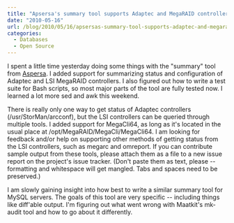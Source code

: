 ```yaml
---
title: "Apsersa's summary tool supports Adaptec and MegaRAID controllers"
date: "2010-05-16"
url: /blog/2010/05/16/apsersas-summary-tool-supports-adaptec-and-megaraid-controllers/
categories:
  - Databases
  - Open Source
---
```

I spent a little time yesterday doing some things with the "summary" tool from [Aspersa][1]. I added support for summarizing status and configuration of Adaptec and LSI MegaRAID controllers. I also figured out how to write a test suite for Bash scripts, so most major parts of the tool are fully tested now. I learned a lot more sed and awk this weekend.

There is really only one way to get status of Adaptec controllers (/usr/StorMan/arcconf), but the LSI controllers can be queried through multiple tools. I added support for MegaCli64, as long as it's located in the usual place at /opt/MegaRAID/MegaCli/MegaCli64. I am looking for feedback and/or help on supporting other methods of getting status from the LSI controllers, such as megarc and omreport. If you can contribute sample output from these tools, please attach them as a file to a new issue report on the project's issue tracker. (Don't paste them as text, please -- formatting and whitespace will get mangled. Tabs and spaces need to be preserved.)

I am slowly gaining insight into how best to write a similar summary tool for MySQL servers. The goals of this tool are very specific -- including things like diff'able output. I'm figuring out what went wrong with Maatkit's mk-audit tool and how to go about it differently.

 [1]: http://code.google.com/p/aspersa

